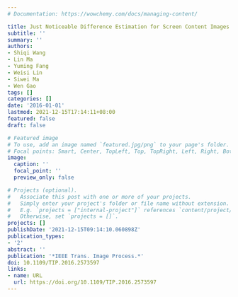 ```yaml
---
# Documentation: https://wowchemy.com/docs/managing-content/

title: Just Noticeable Difference Estimation for Screen Content Images
subtitle: ''
summary: ''
authors:
- Shiqi Wang
- Lin Ma
- Yuming Fang
- Weisi Lin
- Siwei Ma
- Wen Gao
tags: []
categories: []
date: '2016-01-01'
lastmod: 2021-12-15T17:14:11+08:00
featured: false
draft: false

# Featured image
# To use, add an image named `featured.jpg/png` to your page's folder.
# Focal points: Smart, Center, TopLeft, Top, TopRight, Left, Right, BottomLeft, Bottom, BottomRight.
image:
  caption: ''
  focal_point: ''
  preview_only: false

# Projects (optional).
#   Associate this post with one or more of your projects.
#   Simply enter your project's folder or file name without extension.
#   E.g. `projects = ["internal-project"]` references `content/project/deep-learning/index.md`.
#   Otherwise, set `projects = []`.
projects: []
publishDate: '2021-12-15T09:14:10.060898Z'
publication_types:
- '2'
abstract: ''
publication: '*IEEE Trans. Image Process.*'
doi: 10.1109/TIP.2016.2573597
links:
- name: URL
  url: https://doi.org/10.1109/TIP.2016.2573597
---
```

